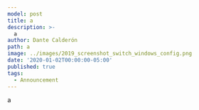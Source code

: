 ```yaml
---
model: post
title: a
description: >- 
  a
author: Dante Calderón
path: a
image: ../images/2019_screenshot_switch_windows_config.png
date: '2020-01-02T00:00:00-05:00'
published: true
tags:
  - Announcement
---
```


a
